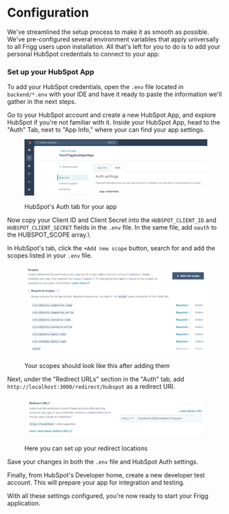 # Configuration

We've streamlined the setup process to make it as smooth as possible. We've pre-configured several environment variables that apply universally to all Frigg users upon installation. All that's left for you to do is to add your personal HubSpot credentials to connect to your app:

### Set up your HubSpot App

To add your HubSpot credentials, open the `.env` file located in `backend/*.env` with your IDE and have it ready to paste the information we'll gather in the next steps.

Go to your HubSpot account and create a new HubSpot App, and explore HubSpot if you're not familiar with it. Inside your HubSpot App, head to the "Auth" Tab, next to "App Info," where your can find your app settings.

<figure><img src="../../.gitbook/assets/image (5).png" alt=""><figcaption><p>HubSpot's Auth tab for your app</p></figcaption></figure>

Now copy your Client ID and Client Secret into the `HUBSPOT_CLIENT_ID` and `HUBSPOT_CLIENT_SECRET` fields in the `.env` file. In the same file, add `oauth` to the HUBSPOT\_SCOPE array.\\

In HubSpot's tab, click the `+Add new scope` button, search for and add the scopes listed in your `.env` file.

<figure><img src="../../.gitbook/assets/image (6).png" alt=""><figcaption><p>Your scopes should look like this after adding them</p></figcaption></figure>

Next, under the "Redirect URLs" section in the "Auth" tab, add `http://localhost:3000/redirect/hubspot` as a redirect URI.

<figure><img src="../../.gitbook/assets/image (7).png" alt=""><figcaption><p>Here you can set up your redirect locations</p></figcaption></figure>

Save your changes in both the `.env` file and HubSpot Auth settings.

Finally, from HubSpot's Developer home, create a new developer test account. This will prepare your app for integration and testing.

With all these settings configured, you're now ready to start your Frigg application.
